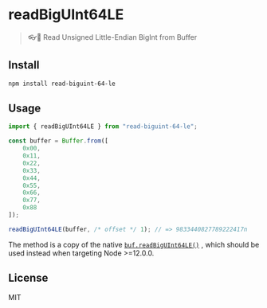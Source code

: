 # readBigUInt64LE

> 👓💯 Read Unsigned Little-Endian BigInt from Buffer

## Install

```bash
npm install read-biguint-64-le
```

## Usage

```js
import { readBigUInt64LE } from "read-biguint-64-le";

const buffer = Buffer.from([
    0x00,
    0x11,
    0x22,
    0x33,
    0x44,
    0x55,
    0x66,
    0x77,
    0x88
]);

readBigUInt64LE(buffer, /* offset */ 1); // => 9833440827789222417n
```

The method is a copy of the native
[`buf.readBigUInt64LE()`](https://nodejs.org/docs/latest-v13.x/api/buffer.html#buffer_buf_readbiguint64le_offset)
, which should be used instead when targeting Node >=12.0.0.

## License

MIT
